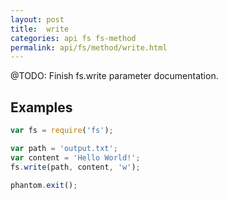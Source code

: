 ```yaml
---
layout: post
title:  write
categories: api fs fs-method
permalink: api/fs/method/write.html
---
```


@TODO: Finish fs.write parameter documentation.


## Examples

```javascript
var fs = require('fs');

var path = 'output.txt';
var content = 'Hello World!';
fs.write(path, content, 'w');

phantom.exit();
```
